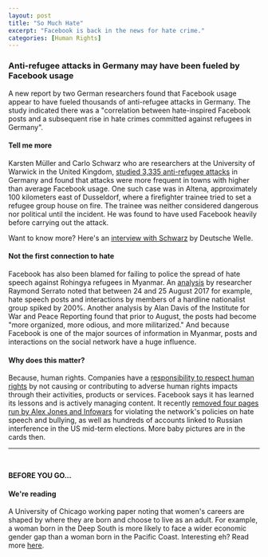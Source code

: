 ```yaml
---
layout: post
title: "So Much Hate"
excerpt: "Facebook is back in the news for hate crime."
categories: [Human Rights]
---
```


### Anti-refugee attacks in Germany may have been fueled by Facebook usage

A new report by two German researchers found that Facebook usage appear to have fueled thousands of anti-refugee attacks in Germany. The study indicated there was a "correlation between hate-inspired Facebook posts and a subsequent rise in hate crimes committed against refugees in Germany".

#### Tell me more

Karsten Müller and Carlo Schwarz who are researchers at the University of Warwick in the United Kingdom, <a href="https://www.nytimes.com/2018/08/21/world/europe/facebook-refugee-attacks-germany.html" target="_blank">studied 3,335 anti-refugee attacks</a> in Germany and found that attacks were more frequent in towns with higher than average Facebook usage. One such case was in Altena, approximately 100 kilometers east of Dusseldorf, where a firefighter trainee tried to set a refugee group house on fire. The trainee was neither considered dangerous nor political until the incident. He was found to have used Facebook heavily before carrying out the attack.

Want to know more? Here's an <a href="https://www.dw.com/en/facebook-usage-fueled-anti-refugee-attacks-in-germany-research-suggests/a-45182342" target="_blank">interview with Schwarz</a> by Deutsche Welle.

#### Not the first connection to hate

Facebook has also been blamed for failing to police the spread of hate speech against Rohingya refugees in Myanmar. An <a href="https://www.theguardian.com/world/2018/apr/03/revealed-facebook-hate-speech-exploded-in-myanmar-during-rohingya-crisis" target="_blank">analysis</a> by researcher Raymond Serrato noted that between 24 and 25 August 2017 for example, hate speech posts and interactions by members of a hardline nationalist group spiked by 200%. Another analysis by Alan Davis of the Institute for War and Peace Reporting found that prior to August, the posts had become "more organized, more odious, and more militarized." And because Facebook is one of the major sources of information in Myanmar, posts and interactions on the social network have a huge influence.

#### Why does this matter?

Because, human rights. Companies have a <a href="https://www.ohchr.org/Documents/Publications/GuidingPrinciplesBusinessHR_EN.pdf" target="_blank">responsibility to respect human rights</a> by not causing or contributing to adverse human rights impacts through their activities, products or services. Facebook says it has learned its lessons and is actively managing content. It recently <a href="https://www.theverge.com/2018/8/6/17655102/facebook-bans-alex-jones-infowars-pages" target="_blank">removed four pages run by Alex Jones and Infowars</a> for violating the network's policies on hate speech and bullying, as well as hundreds of accounts linked to Russian interference in the US mid-term elections. More baby pictures are in the cards then.

* * *
<br />

**BEFORE YOU GO...**

#### **We're reading**

A University of Chicago working paper noting that women's careers are shaped by where they are born and choose to live as an adult. For example, a woman born in the Deep South is more likely to face a wider economic gender gap than a woman born in the Pacific Coast. Interesting eh? Read more <a href="https://bfi.uchicago.edu/Charles-WP-201856" target="_blank">here</a>. 
